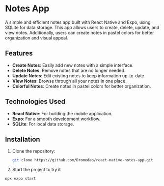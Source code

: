 # Notes App

A simple and efficient notes app built with React Native and Expo, using SQLite for data storage. This app allows users to create, delete, update, and view notes. Additionally, users can create notes in pastel colors for better organization and visual appeal.

## Features

- **Create Notes**: Easily add new notes with a simple interface.
- **Delete Notes**: Remove notes that are no longer needed.
- **Update Notes**: Edit existing notes to keep information up-to-date.
- **View Notes**: Browse through all your notes in one place.
- **Colorful Notes**: Create notes in pastel colors for better organization.

## Technologies Used

- **React Native**: For building the mobile application.
- **Expo**: For a smooth development workflow.
- **SQLite**: For local data storage.

## Installation

1. Clone the repository:
   ```bash
   git clone https://github.com/Dromedao/react-native-notes-app.git

2. Start the project to try it
```bash
npx expo start